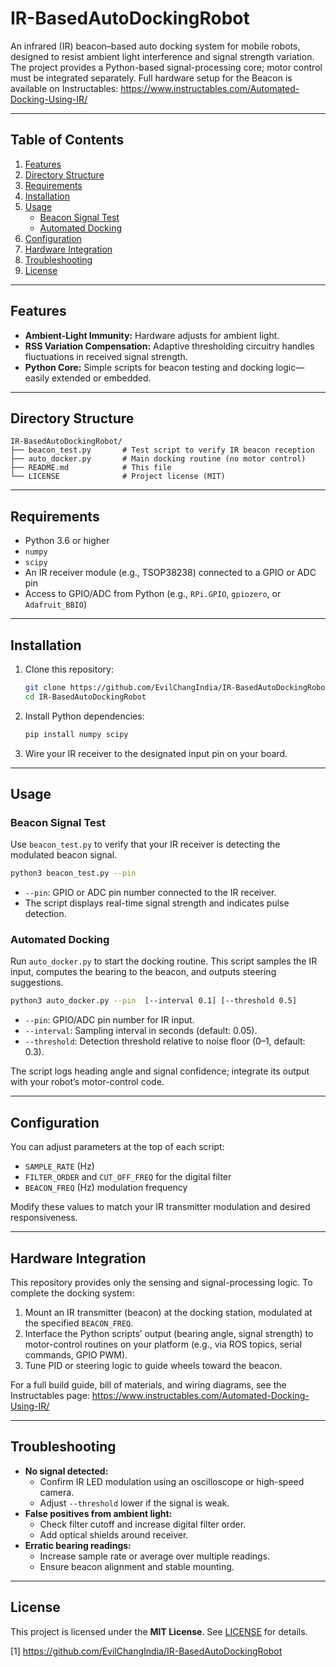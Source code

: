 # IR-BasedAutoDockingRobot

An infrared (IR) beacon–based auto docking system for mobile robots, designed to resist ambient light interference and signal strength variation. The project provides a Python-based signal-processing core; motor control must be integrated separately. Full hardware setup for the Beacon is available on Instructables: https://www.instructables.com/Automated-Docking-Using-IR/

***

## Table of Contents

1. [Features](#features)  
2. [Directory Structure](#directory-structure)  
3. [Requirements](#requirements)  
4. [Installation](#installation)  
5. [Usage](#usage)  
   - [Beacon Signal Test](#beacon-signal-test)  
   - [Automated Docking](#automated-docking)  
6. [Configuration](#configuration)  
7. [Hardware Integration](#hardware-integration)  
8. [Troubleshooting](#troubleshooting)  
9. [License](#license)  

***

## Features

- **Ambient-Light Immunity:** Hardware adjusts for ambient light.
- **RSS Variation Compensation:** Adaptive thresholding circuitry handles fluctuations in received signal strength.  
- **Python Core:** Simple scripts for beacon testing and docking logic—easily extended or embedded.  

***

## Directory Structure

```plaintext
IR-BasedAutoDockingRobot/
├── beacon_test.py       # Test script to verify IR beacon reception
├── auto_docker.py       # Main docking routine (no motor control)
├── README.md            # This file
└── LICENSE              # Project license (MIT)
```

***

## Requirements

- Python 3.6 or higher  
- `numpy`  
- `scipy`  
- An IR receiver module (e.g., TSOP38238) connected to a GPIO or ADC pin  
- Access to GPIO/ADC from Python (e.g., `RPi.GPIO`, `gpiozero`, or `Adafruit_BBIO`)  

***

## Installation

1. Clone this repository:
   ```bash
   git clone https://github.com/EvilChangIndia/IR-BasedAutoDockingRobot.git
   cd IR-BasedAutoDockingRobot
   ```
2. Install Python dependencies:
   ```bash
   pip install numpy scipy
   ```
3. Wire your IR receiver to the designated input pin on your board.

***

## Usage

### Beacon Signal Test

Use `beacon_test.py` to verify that your IR receiver is detecting the modulated beacon signal.

```bash
python3 beacon_test.py --pin 
```

- `--pin`: GPIO or ADC pin number connected to the IR receiver.  
- The script displays real-time signal strength and indicates pulse detection.

### Automated Docking

Run `auto_docker.py` to start the docking routine. This script samples the IR input, computes the bearing to the beacon, and outputs steering suggestions.

```bash
python3 auto_docker.py --pin  [--interval 0.1] [--threshold 0.5]
```

- `--pin`: GPIO/ADC pin number for IR input.  
- `--interval`: Sampling interval in seconds (default: 0.05).  
- `--threshold`: Detection threshold relative to noise floor (0–1, default: 0.3).

The script logs heading angle and signal confidence; integrate its output with your robot’s motor-control code.

***

## Configuration

You can adjust parameters at the top of each script:

- `SAMPLE_RATE` (Hz)  
- `FILTER_ORDER` and `CUT_OFF_FREQ` for the digital filter  
- `BEACON_FREQ` (Hz) modulation frequency  

Modify these values to match your IR transmitter modulation and desired responsiveness.

***

## Hardware Integration

This repository provides only the sensing and signal-processing logic. To complete the docking system:

1. Mount an IR transmitter (beacon) at the docking station, modulated at the specified `BEACON_FREQ`.  
2. Interface the Python scripts’ output (bearing angle, signal strength) to motor-control routines on your platform (e.g., via ROS topics, serial commands, GPIO PWM).  
3. Tune PID or steering logic to guide wheels toward the beacon.

For a full build guide, bill of materials, and wiring diagrams, see the Instructables page: https://www.instructables.com/Automated-Docking-Using-IR/

***

## Troubleshooting

- **No signal detected:**  
  - Confirm IR LED modulation using an oscilloscope or high-speed camera.  
  - Adjust `--threshold` lower if the signal is weak.  
- **False positives from ambient light:**  
  - Check filter cutoff and increase digital filter order.  
  - Add optical shields around receiver.  
- **Erratic bearing readings:**  
  - Increase sample rate or average over multiple readings.  
  - Ensure beacon alignment and stable mounting.  

***

## License

This project is licensed under the **MIT License**. See [LICENSE](LICENSE) for details.

[1] https://github.com/EvilChangIndia/IR-BasedAutoDockingRobot
